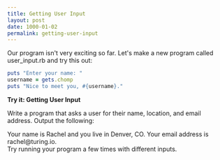 ```yaml
---
title: Getting User Input
layout: post
date: 1000-01-02
permalink: getting-user-input
---
```


Our program isn't very exciting so far. Let's make a new program called <span class="command">user_input.rb</span> and try this out:

```ruby
puts "Enter your name: "
username = gets.chomp
puts "Nice to meet you, #{username}."
```

<div class="card cyan">
  <div class="card-content white-text">
    <span class="card-title black-text"><b>Try it: Getting User Input</b></span>
    <p>
      Write a program that asks a user for their name, location, and email address. Output the following:
      <br>
      <div class="output">
        Your name is Rachel and you live in Denver, CO. Your email address is rachel@turing.io.
      </div>
      Try running your program a few times with different inputs.
    </p>
  </div>
</div>
